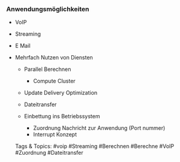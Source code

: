 ### Anwendungsmöglichkeiten

- VoIP
- Streaming
- E Mail
- Mehrfach Nutzen von Diensten

	- Parallel Berechnen

		- Compute Cluster 

	- Update Delivery Optimization
	- Dateitransfer
	- Einbettung ins Betriebssystem 

		- Zuordnung Nachricht zur Anwendung (Port nummer)
		- Interrupt Konzept

   Tags & Topics:
   #voip
   #Streaming
   #Berechnen
   #Berechne
   #VoIP
   #Zuordnung
   #Dateitransfer